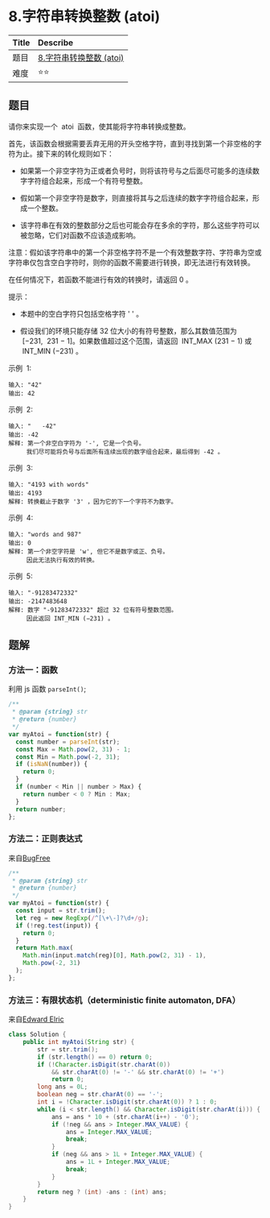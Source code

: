 # 8.字符串转换整数 (atoi)

| Title | Describe                                                                            |
| :---- | :---------------------------------------------------------------------------------- |
| 题目  | [8.字符串转换整数 (atoi)](https://leetcode-cn.com/problems/string-to-integer-atoi/) |
| 难度  | ⭐⭐                                                                                |

## 题目

请你来实现一个  atoi  函数，使其能将字符串转换成整数。

首先，该函数会根据需要丢弃无用的开头空格字符，直到寻找到第一个非空格的字符为止。接下来的转化规则如下：

- 如果第一个非空字符为正或者负号时，则将该符号与之后面尽可能多的连续数字字符组合起来，形成一个有符号整数。

- 假如第一个非空字符是数字，则直接将其与之后连续的数字字符组合起来，形成一个整数。

- 该字符串在有效的整数部分之后也可能会存在多余的字符，那么这些字符可以被忽略，它们对函数不应该造成影响。

注意：假如该字符串中的第一个非空格字符不是一个有效整数字符、字符串为空或字符串仅包含空白字符时，则你的函数不需要进行转换，即无法进行有效转换。

在任何情况下，若函数不能进行有效的转换时，请返回 0 。

提示：

- 本题中的空白字符只包括空格字符 ' ' 。

- 假设我们的环境只能存储 32 位大小的有符号整数，那么其数值范围为  [−231,  231 − 1]。如果数值超过这个范围，请返回  INT_MAX (231 − 1) 或  INT_MIN (−231) 。

示例  1:

```
输入: "42"
输出: 42
```

示例  2:

```
输入: "   -42"
输出: -42
解释: 第一个非空白字符为 '-', 它是一个负号。
     我们尽可能将负号与后面所有连续出现的数字组合起来，最后得到 -42 。
```

示例  3:

```
输入: "4193 with words"
输出: 4193
解释: 转换截止于数字 '3' ，因为它的下一个字符不为数字。
```

示例  4:

```
输入: "words and 987"
输出: 0
解释: 第一个非空字符是 'w', 但它不是数字或正、负号。
     因此无法执行有效的转换。
```

示例  5:

```
输入: "-91283472332"
输出: -2147483648
解释: 数字 "-91283472332" 超过 32 位有符号整数范围。
     因此返回 INT_MIN (−231) 。
```

## 题解

### 方法一：函数

利用 js 函数 `parseInt()`;

```javascript
/**
 * @param {string} str
 * @return {number}
 */
var myAtoi = function(str) {
  const number = parseInt(str);
  const Max = Math.pow(2, 31) - 1;
  const Min = Math.pow(-2, 31);
  if (isNaN(number)) {
    return 0;
  }
  if (number < Min || number > Max) {
    return number < 0 ? Min : Max;
  }
  return number;
};
```

### 方法二：正则表达式

来自[BugFree](https://leetcode-cn.com/problems/string-to-integer-atoi/solution/javascriptjs-jian-dan-ti-jie-by-chenwenwu-5/)

```javascript
/**
 * @param {string} str
 * @return {number}
 */
var myAtoi = function(str) {
  const input = str.trim();
  let reg = new RegExp(/^[\+\-]?\d+/g);
  if (!reg.test(input)) {
    return 0;
  }
  return Math.max(
    Math.min(input.match(reg)[0], Math.pow(2, 31) - 1),
    Math.pow(-2, 31)
  );
};
```

### 方法三：有限状态机（deterministic finite automaton, DFA）

来自[Edward Elric
](https://leetcode-cn.com/problems/string-to-integer-atoi/solution/zi-fu-chuan-zhuan-huan-zheng-shu-atoi-by-leetcode-/)

```java
class Solution {
    public int myAtoi(String str) {
        str = str.trim();
        if (str.length() == 0) return 0;
        if (!Character.isDigit(str.charAt(0))
            && str.charAt(0) != '-' && str.charAt(0) != '+')
            return 0;
        long ans = 0L;
        boolean neg = str.charAt(0) == '-';
        int i = !Character.isDigit(str.charAt(0)) ? 1 : 0;
        while (i < str.length() && Character.isDigit(str.charAt(i))) {
            ans = ans * 10 + (str.charAt(i++) - '0');
            if (!neg && ans > Integer.MAX_VALUE) {
                ans = Integer.MAX_VALUE;
                break;
            }
            if (neg && ans > 1L + Integer.MAX_VALUE) {
                ans = 1L + Integer.MAX_VALUE;
                break;
            }
        }
        return neg ? (int) -ans : (int) ans;
    }
}
```
